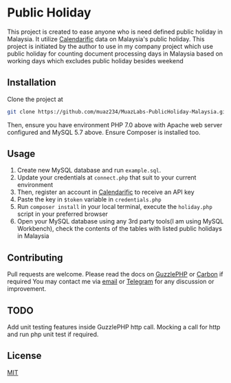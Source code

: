 # Public Holiday

This project is created to ease anyone who is need defined public holiday in Malaysia. It utilize [Calendarific](https://calendarific.com/) data on Malaysia's public holiday.
This project is initiated by the author to use in my company project which use public holiday for counting document processing days in Malaysia based on working days which excludes public holiday besides weekend

## Installation

Clone the project at 

```bash
git clone https://github.com/muaz234/MuazLabs-PublicHoliday-Malaysia.git
```

Then, ensure you have environment PHP 7.0 above with Apache web server configured and MySQL 5.7 above. Ensure Composer is installed too.

## Usage

1. Create new MySQL database and run `example.sql`.
2. Update your credentials at `connect.php` that suit to your current environment
3. Then, register an account in [Calendarific](https://calendarific.com/) to receive an API key
4. Paste the key in `$token` variable in `credentials.php`
5. Run `composer install` in your local terminal, execute the `holiday.php` script in your preferred browser
5. Open your MySQL database using any 3rd party tools(I am using MySQL Workbench), check the contents of the tables with listed public holidays in Malaysia

## Contributing
Pull requests are welcome. Please read the docs on [GuzzlePHP](https://docs.guzzlephp.org/en/5.3/quickstart.html) or [Carbon](https://carbon.nesbot.com/) if required
You may contact me via [email](mailto:ahmedmuaz0152@gmail.com)  or [Telegram](https://t.me/muaz234) for any discussion or improvement.

## TODO
Add unit testing features inside GuzzlePHP http call. Mocking a call for http and run php unit test if required.

## License
[MIT](https://opensource.org/licenses/MIT)
